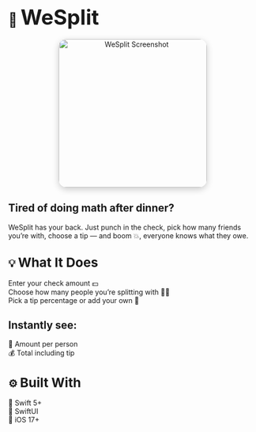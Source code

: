 # 🍕 <span style="font-size: 42px;">WeSplit</span>
<p align="center"> <img src="https://github.com/user-attachments/assets/6d6dd89f-0f6d-43b1-8451-cf5eae197092" alt="WeSplit Screenshot" width="300" style="border-radius: 16px; box-shadow: 0 4px 14px rgba(0,0,0,0.2);" /> </p>

## Tired of doing math after dinner?
WeSplit has your back. Just punch in the check, pick how many friends you’re with, choose a tip — and boom 💥, everyone knows what they owe.

## 💡 <span style="font-size: 26px;">What It Does</span>
Enter your check amount 💵  
Choose how many people you’re splitting with 👯‍♀️  
Pick a tip percentage or add your own 🧮  
## Instantly see:  
💸 Amount per person  
💰 Total including tip  
## ⚙️ <span style="font-size: 26px;">Built With</span>
🧠 Swift 5+  
🎨 SwiftUI  
📱 iOS 17+  


